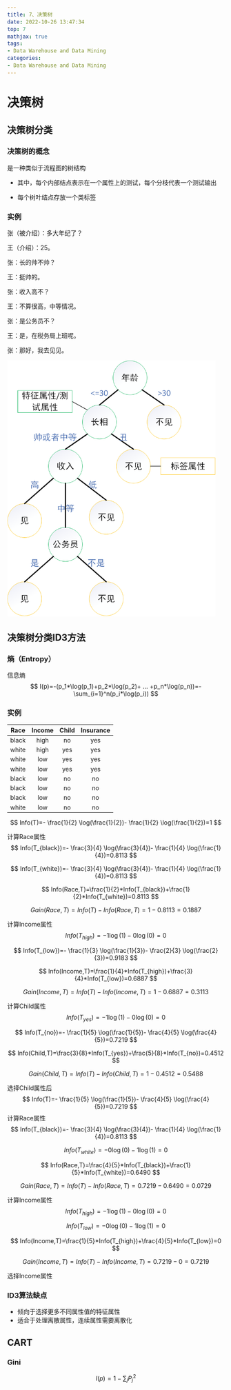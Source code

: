 ```yaml
---
title: 7、决策树
date: 2022-10-26 13:47:34
top: 7
mathjax: true
tags:
- Data Warehouse and Data Mining
categories:
- Data Warehouse and Data Mining
---
```


# 决策树

## 决策树分类

### 决策树的概念

是一种类似于流程图的树结构

- 其中，每个内部结点表示在一个属性上的测试，每个分枝代表一个测试输出

- 每个树叶结点存放一个类标签

### 实例

张（被介绍）：多大年纪了？

王（介绍）：25。

张：长的帅不帅？

王：挺帅的。

张：收入高不？

王：不算很高，中等情况。

张：是公务员不？

王：是，在税务局上班呢。

张：那好，我去见见。

<img src="../images/DataMining/image-20221026141318967.png" alt="image-20221026141318967" style="zoom: 67%;" />

## 决策树分类ID3方法

### 熵（Entropy）

信息熵
$$
I(p)=-(p_1*\log(p_1)+p_2*\log(p_2)+ ... +p_n*\log(p_n))=-\sum_{i=1}^n(p_i*\log(p_i))
$$

### 实例

| Race  | Income | Child | Insurance |
| :---: | :----: | :---: | :-------: |
| black |  high  |  no   |    yes    |
| white |  high  |  yes  |    yes    |
| white |  low   |  yes  |    yes    |
| white |  low   |  yes  |    yes    |
| black |  low   |  no   |    no     |
| black |  low   |  no   |    no     |
| black |  low   |  no   |    no     |
| white |  low   |  no   |    no     |

$$
Info(T)=- \frac{1}{2} \log(\frac{1}{2})- \frac{1}{2} \log(\frac{1}{2})=1
$$

计算Race属性
$$
Info(T_{black})=- \frac{3}{4} \log(\frac{3}{4})- \frac{1}{4} \log(\frac{1}{4})=0.8113
$$

$$
Info(T_{white})=- \frac{3}{4} \log(\frac{3}{4})- \frac{1}{4} \log(\frac{1}{4})=0.8113
$$

$$
Info(Race,T)=\frac{1}{2}*Info(T_{black})+\frac{1}{2}*Info(T_{white})=0.8113
$$

$$
Gain(Race,T)=Info(T)-Info(Race,T)=1-0.8113=0.1887
$$

计算Income属性
$$
Info(T_{high})=- 1 \log(1)- 0 \log(0)=0
$$

$$
Info(T_{low})=- \frac{1}{3} \log(\frac{1}{3})- \frac{2}{3} \log(\frac{2}{3})=0.9183
$$

$$
Info(Income,T)=\frac{1}{4}*Info(T_{high})+\frac{3}{4}*Info(T_{low})=0.6887
$$

$$
Gain(Income,T)=Info(T)-Info(Income,T)=1-0.6887=0.3113
$$

计算Child属性
$$
Info(T_{yes})=- 1 \log(1)- 0 \log(0)=0
$$

$$
Info(T_{no})=- \frac{1}{5} \log(\frac{1}{5})- \frac{4}{5} \log(\frac{4}{5})=0.7219
$$

$$
Info(Child,T)=\frac{3}{8}*Info(T_{yes})+\frac{5}{8}*Info(T_{no})=0.4512
$$

$$
Gain(Child,T)=Info(T)-Info(Child,T)=1-0.4512=0.5488
$$



选择Child属性后
$$
Info(T)=- \frac{1}{5} \log(\frac{1}{5})- \frac{4}{5} \log(\frac{4}{5})=0.7219
$$
计算Race属性
$$
Info(T_{black})=- \frac{3}{4} \log(\frac{3}{4})- \frac{1}{4} \log(\frac{1}{4})=0.8113
$$

$$
Info(T_{white})=- 0 \log(0)- 1 \log(1)=0
$$

$$
Info(Race,T)=\frac{4}{5}*Info(T_{black})+\frac{1}{5}*Info(T_{white})=0.6490
$$

$$
Gain(Race,T)=Info(T)-Info(Race,T)=0.7219-0.6490=0.0729
$$

计算Income属性
$$
Info(T_{high})=- 1 \log(1)- 0 \log(0)=0
$$

$$
Info(T_{low})=- 0 \log(0)- 1 \log(1)=0
$$

$$
Info(Income,T)=\frac{1}{5}*Info(T_{high})+\frac{4}{5}*Info(T_{low})=0
$$

$$
Gain(Income,T)=Info(T)-Info(Income,T)=0.7219-0=0.7219
$$

选择Income属性



### ID3算法缺点

- 倾向于选择更多不同属性值的特征属性
- 适合于处理离散属性，连续属性需要离散化



## CART

### Gini

$$
I(p)=1-\sum_jP_j^2
$$

